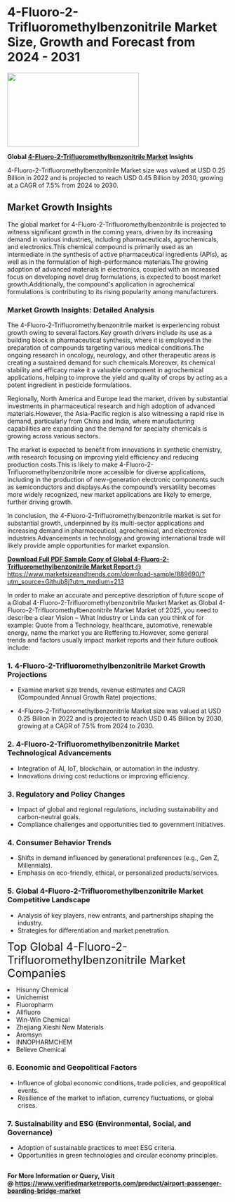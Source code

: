 <H1>4-Fluoro-2-Trifluoromethylbenzonitrile Market Size, Growth and Forecast from 2024 - 2031</H1><img class="aligncenter size-medium wp-image-584254" src="https://thirdeyenews.in/wp-content/uploads/2024/09/Global-Market-Research-300x168.jpeg" alt="" width="300" height="168" /><p><strong>Global&nbsp;<a href="https://www.marketsizeandtrends.com/download-sample/889690/?utm_source=Github8j?utm_medium=213">4-Fluoro-2-Trifluoromethylbenzonitrile Market</a> Insights</strong></p><p>4-Fluoro-2-Trifluoromethylbenzonitrile Market size was valued at USD 0.25 Billion in 2022 and is projected to reach USD 0.45 Billion by 2030, growing at a CAGR of 7.5% from 2024 to 2030.</p><p><h2>Market Growth Insights</h2> <p>The global market for 4-Fluoro-2-Trifluoromethylbenzonitrile is projected to witness significant growth in the coming years, driven by its increasing demand in various industries, including pharmaceuticals, agrochemicals, and electronics.This chemical compound is primarily used as an intermediate in the synthesis of active pharmaceutical ingredients (APIs), as well as in the formulation of high-performance materials.The growing adoption of advanced materials in electronics, coupled with an increased focus on developing novel drug formulations, is expected to boost market growth.Additionally, the compound's application in agrochemical formulations is contributing to its rising popularity among manufacturers.</p> <p><a href="#"></a></p> <h3>Market Growth Insights: Detailed Analysis</h3> <p>The 4-Fluoro-2-Trifluoromethylbenzonitrile market is experiencing robust growth owing to several factors.Key growth drivers include its use as a building block in pharmaceutical synthesis, where it is employed in the preparation of compounds targeting various medical conditions.The ongoing research in oncology, neurology, and other therapeutic areas is creating a sustained demand for such chemicals.Moreover, its chemical stability and efficacy make it a valuable component in agrochemical applications, helping to improve the yield and quality of crops by acting as a potent ingredient in pesticide formulations.</p> <p>Regionally, North America and Europe lead the market, driven by substantial investments in pharmaceutical research and high adoption of advanced materials.However, the Asia-Pacific region is also witnessing a rapid rise in demand, particularly from China and India, where manufacturing capabilities are expanding and the demand for specialty chemicals is growing across various sectors.</p> <p>The market is expected to benefit from innovations in synthetic chemistry, with research focusing on improving yield efficiency and reducing production costs.This is likely to make 4-Fluoro-2-Trifluoromethylbenzonitrile more accessible for diverse applications, including in the production of new-generation electronic components such as semiconductors and displays.As the compound’s versatility becomes more widely recognized, new market applications are likely to emerge, further driving growth.</p> <p>In conclusion, the 4-Fluoro-2-Trifluoromethylbenzonitrile market is set for substantial growth, underpinned by its multi-sector applications and increasing demand in pharmaceutical, agrochemical, and electronics industries.Advancements in technology and growing international trade will likely provide ample opportunities for market expansion.</p> <p><a href="#"></p><p><span class=""><strong>Download Full PDF Sample Copy of Global 4-Fluoro-2-Trifluoromethylbenzonitrile Market Report</strong> @ <a href="https://www.marketsizeandtrends.com/download-sample/889690/?utm_source=Github8j?utm_medium=213" target="_blank">https://www.marketsizeandtrends.com/download-sample/889690/?utm_source=Github8j?utm_medium=213</a></span></p><p>In order to make an accurate and perceptive description of future scope of a Global&nbsp;4-Fluoro-2-Trifluoromethylbenzonitrile Market Market as Global&nbsp;4-Fluoro-2-Trifluoromethylbenzonitrile Market Market of 2025, you need to describe a clear Vision &ndash; What Industry or Linda can you think of for example: Quote from a Technology, healthcare, automotive, renewable energy, name the market you are Reffering to.However, some general trends and factors usually impact market reports and their future outlook include:</p><h3>1.&nbsp;<strong>4-Fluoro-2-Trifluoromethylbenzonitrile Market Growth Projections</strong></h3><ul><li>Examine market size trends, revenue estimates and CAGR (Compounded Annual Growth Rate) projections.</li><li><p>4-Fluoro-2-Trifluoromethylbenzonitrile Market size was valued at USD 0.25 Billion in 2022 and is projected to reach USD 0.45 Billion by 2030, growing at a CAGR of 7.5% from 2024 to 2030.</p></li></ul><h3>2.&nbsp;<strong>4-Fluoro-2-Trifluoromethylbenzonitrile Market Technological Advancements</strong></h3><ul><li>Integration of AI, IoT, blockchain, or automation in the industry.</li><li>Innovations driving cost reductions or improving efficiency.</li></ul><h3>3.&nbsp;<strong>Regulatory and Policy Changes</strong></h3><ul><li>Impact of global and regional regulations, including sustainability and carbon-neutral goals.</li><li>Compliance challenges and opportunities tied to government initiatives.</li></ul><h3>4.&nbsp;<strong>Consumer Behavior Trends</strong></h3><ul><li>Shifts in demand influenced by generational preferences (e.g., Gen Z, Millennials).</li><li>Emphasis on eco-friendly, ethical, or personalized products/services.</li></ul><h3>5.&nbsp;<strong>Global 4-Fluoro-2-Trifluoromethylbenzonitrile Market Competitive Landscape</strong></h3><ul><li>Analysis of key players, new entrants, and partnerships shaping the industry.</li><li>Strategies for differentiation and market penetration.</li></ul><p data-pm-slice="1 1 []"><span style="color: inherit; font-family: inherit; font-size: 25px;">Top Global 4-Fluoro-2-Trifluoromethylbenzonitrile Market Companies</span></p><div class="" data-test-id=""><p><li>Hisunny Chemical</li><li> Unichemist</li><li> Fluoropharm</li><li> AIIfluoro</li><li> Win-Win Chemical</li><li> Zhejiang Xieshi New Materials</li><li> Aromsyn</li><li> INNOPHARMCHEM</li><li> Believe Chemical</li></p></div><h3>6.&nbsp;<strong>Economic and Geopolitical Factors</strong></h3><ul><li>Influence of global economic conditions, trade policies, and geopolitical events.</li><li>Resilience of the market to inflation, currency fluctuations, or global crises.</li></ul><h3>7.&nbsp;<strong>Sustainability and ESG (Environmental, Social, and Governance)</strong></h3><ul><li>Adoption of sustainable practices to meet ESG criteria.</li><li>Opportunities in green technologies and circular economy principles.</li></ul><h2><strong style="font-size: 14px;">For More Information or Query, Visit @&nbsp;</strong><a style="background-color: #ffffff; font-size: 14px;" href="https://www.marketsizeandtrends.com/report/4-fluoro-2-trifluoromethylbenzonitrile-market/" target="_blank">https://www.verifiedmarketreports.com/product/airport-passenger-boarding-bridge-market</a></h2>